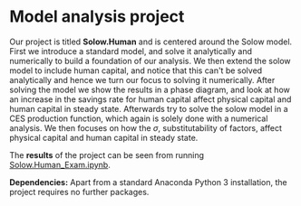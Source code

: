 # Model analysis project

Our project is titled **Solow.Human** and is centered around the Solow model. First we introduce a standard model, and solve it analytically and numerically to build a foundation of our analysis. We then extend the solow model to include human capital, and notice that this can't be solved analytically and hence we turn our focus to solving it numerically. After solving the model we show the results in a phase diagram, and look at how an increase in the savings rate for human capital affect physical capital and human capital in steady state. Afterwards try to solve the solow model in a CES production function, which again is solely done with a numerical analysis. We then focuses on how the $\sigma$, substitutability of factors, affect physical capital and human capital in steady state. 

The **results** of the project can be seen from running [Solow.Human_Exam.ipynb](Solow.Human.ipynb).

**Dependencies:** Apart from a standard Anaconda Python 3 installation, the project requires no further packages.
